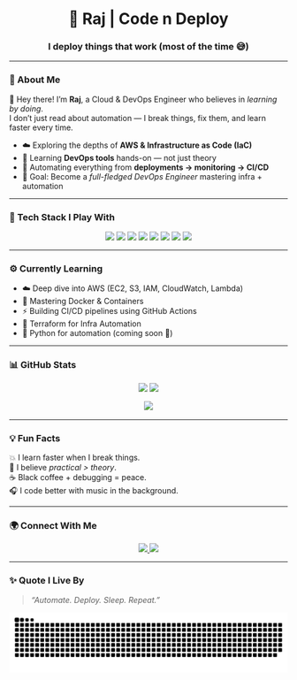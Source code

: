 <!-- Raj | Code n Deploy -->

<h1 align="center">🚀 Raj | Code n Deploy</h1>
<h3 align="center">I deploy things that work (most of the time 😅)</h3>

---

### 🌟 About Me  

👋 Hey there! I’m **Raj**, a Cloud & DevOps Engineer who believes in *learning by doing*.  
I don’t just read about automation — I break things, fix them, and learn faster every time.  

- ☁️ Exploring the depths of **AWS & Infrastructure as Code (IaC)**  
- 🧠 Learning **DevOps tools** hands-on — not just theory  
- 🧩 Automating everything from **deployments → monitoring → CI/CD**  
- 🎯 Goal: Become a *full-fledged DevOps Engineer* mastering infra + automation  

---

### 🧰 Tech Stack I Play With  

<p align="center">
  <img src="https://img.shields.io/badge/AWS-FF9900?style=for-the-badge&logo=amazonaws&logoColor=white"/>
  <img src="https://img.shields.io/badge/Linux-FCC624?style=for-the-badge&logo=linux&logoColor=black"/>
  <img src="https://img.shields.io/badge/Docker-2496ED?style=for-the-badge&logo=docker&logoColor=white"/>
  <img src="https://img.shields.io/badge/Terraform-7B42BC?style=for-the-badge&logo=terraform&logoColor=white"/>
  <img src="https://img.shields.io/badge/Git-F05032?style=for-the-badge&logo=git&logoColor=white"/>
  <img src="https://img.shields.io/badge/GitHub Actions-2088FF?style=for-the-badge&logo=githubactions&logoColor=white"/>
  <img src="https://img.shields.io/badge/Jenkins-D24939?style=for-the-badge&logo=jenkins&logoColor=white"/>
  <img src="https://img.shields.io/badge/Bash-4EAA25?style=for-the-badge&logo=gnubash&logoColor=white"/>
</p>

---

### ⚙️ Currently Learning  
- ☁️ Deep dive into AWS (EC2, S3, IAM, CloudWatch, Lambda)  
- 🐳 Mastering Docker & Containers  
- ⚡ Building CI/CD pipelines using GitHub Actions  
- 📜 Terraform for Infra Automation  
- 🧠 Python for automation (coming soon 👀)

---

### 📊 GitHub Stats  

<p align="center">
  <img width="48%" src="https://github-readme-stats.vercel.app/api?username=codendeploy&show_icons=true&theme=tokyonight" />
  <img width="48%" src="https://github-readme-streak-stats.herokuapp.com/?user=codendeploy&theme=tokyonight" />
</p>

<p align="center">
  <img src="https://github-readme-stats.vercel.app/api/top-langs/?username=codendeploy&layout=compact&theme=tokyonight" />
</p>

---

### 💡 Fun Facts  

💥 I learn faster when I break things.  
🧠 I believe *practical > theory*.  
☕ Black coffee + debugging = peace.  
🎧 I code better with music in the background.  

---

### 🌍 Connect With Me  

<p align="center">
  <a href="https://www.linkedin.com/" target="_blank">
    <img src="https://img.shields.io/badge/LinkedIn-blue?style=for-the-badge&logo=linkedin&logoColor=white"/>
  </a>
  <a href="https://github.com/codendeploy" target="_blank">
    <img src="https://img.shields.io/badge/GitHub-grey?style=for-the-badge&logo=github&logoColor=white"/>
  </a>
</p>

---

### ✨ Quote I Live By  
> *“Automate. Deploy. Sleep. Repeat.”*  

<p align="center">
  <img src="https://raw.githubusercontent.com/Platane/snk/output/github-contribution-grid-snake.svg" alt="snake animation" />
</p>
